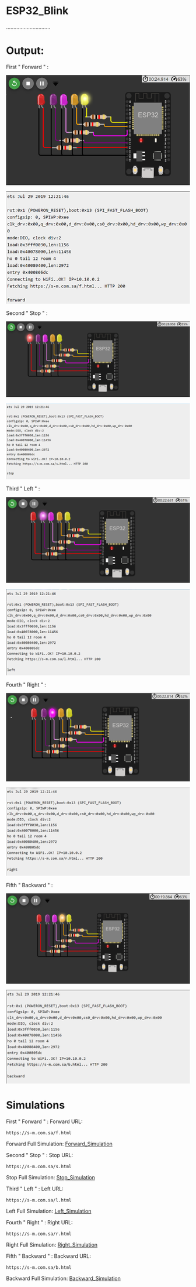 # ESP32_Blink
..............................

# Output:
First " Forward " :

![Forward](F(3).png)

![Forward](F(2).png)

Second " Stop " : 

![Stop](S.png)

![Stop](S(2).png)

Third " Left " : 

![Stop](L.png)

![Stop](L(2).png)

Fourth " Right " : 

![Stop](r.png)

![Stop](R(2).png)

Fifth " Backward " : 

![Stop](B.png)

![Stop](B(2).png)


# Simulations
First " Forward " :
Forward URL:  
                                   
    https://s-m.com.sa/f.html

Forward Full Simulation:
[Forward_Simulation](https://wokwi.com/projects/372633404070522881)

Second " Stop " : 
Stop URL:  
                                   
    https://s-m.com.sa/s.html

Stop Full Simulation:
[Stop_Simulation](https://wokwi.com/projects/372633660728406017)

Third " Left " : 
Left URL:  
                                   
    https://s-m.com.sa/l.html

Left Full Simulation:
[Left_Simulation](https://wokwi.com/projects/372624486482800641)

Fourth " Right " : 
Right URL:  
                                   
    https://s-m.com.sa/r.html

Right Full Simulation:
[Right_Simulation](https://wokwi.com/projects/372624486482800641)

Fifth " Backward " : 
Backward URL:  
                                   
    https://s-m.com.sa/b.html

Backward Full Simulation:
[Backward_Simulation](https://wokwi.com/projects/372632894691132417)
